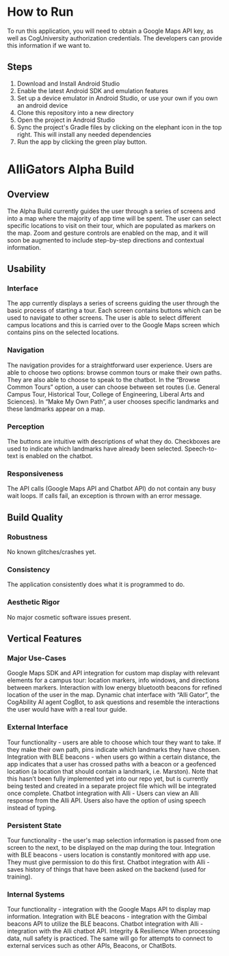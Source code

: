 # How to Run
To run this application, you will need to obtain a Google Maps API key, as well as CogUniversity authorization credentials. The developers can provide this information if we want to.
## Steps
<ol>
<li>Download and Install Android Studio</li>
<li>Enable the latest Android SDK and emulation features</li>
<li>Set up a device emulator in Android Studio, or use your own if you own an android device</li>
<li>Clone this repository into a new directory</li>
<li>Open the project in Android Studio</li>
<li>Sync the project's Gradle files by clicking on the elephant icon in the top right. This will install any needed dependencies</li>
<li>Run the app by clicking the green play button.</li>
</ol>

# AlliGators Alpha Build

## Overview
The Alpha Build currently guides the user through a series of screens and into a map where the majority of app time will be spent. The user can select specific locations to visit on their tour, which are populated as markers on the map. Zoom and gesture controls are enabled on the map, and it will soon be augmented to include step-by-step directions and contextual information.

## Usability

### Interface
The app currently displays a series of screens guiding the user through the basic process of starting a tour. Each screen contains buttons which can be used to navigate to other screens. The user is able to select different campus locations and this is carried over to the Google Maps screen which contains pins on the selected locations.

### Navigation
The navigation provides for a straightforward user experience. Users are able to choose two options: browse common tours or make their own paths. They are also able to choose to speak to the chatbot. In the “Browse Common Tours” option, a user can choose between set routes (i.e. General Campus Tour, Historical Tour, College of Engineering, Liberal Arts and Sciences). In “Make My Own Path”, a user chooses specific landmarks and these landmarks appear on a map.

### Perception
The buttons are intuitive with descriptions of what they do. Checkboxes are used to indicate which landmarks have already been selected. Speech-to-text is enabled on the chatbot.

### Responsiveness
The API calls (Google Maps API and Chatbot API) do not contain any busy wait loops. If calls fail, an exception is thrown with an error message.

## Build Quality

### Robustness
No known glitches/crashes yet. 

### Consistency
The application consistently does what it is programmed to do.

### Aesthetic Rigor
No major cosmetic software issues present. 

## Vertical Features

### Major Use-Cases
Google Maps SDK and API integration for custom map display with relevant elements for a campus tour: location markers, info windows, and directions between markers.
Interaction with low energy bluetooth beacons for refined location of the user in the map.
Dynamic chat interface with “Alli Gator”, the CogAbility AI agent CogBot, to ask questions and resemble the interactions the user would have with a real tour guide.


### External Interface
Tour functionality - users are able to choose which tour they want to take. If they make their own path, pins indicate which landmarks they have chosen.
Integration with BLE beacons - when users go within a certain distance, the app indicates that a user has crossed paths with a beacon or a geofenced location (a location that should contain a landmark, i.e. Marston). Note that this hasn’t been fully implemented yet into our repo yet, but is currently being tested and created in a separate project file which will be integrated once complete.
Chatbot integration with Alli - Users can view an Alli response from the Alli API. Users also have the option of using speech instead of typing.

### Persistent State
Tour functionality - the user's map selection information is passed from one screen to the next, to be displayed on the map during the tour.
Integration with BLE beacons - users location is constantly monitored with app use. They must give permission to do this first.
Chatbot integration with Alli - saves history of things that have been asked on the backend (used for training).

### Internal Systems
Tour functionality - integration with the Google Maps API to display map information.
Integration with BLE beacons - integration with the Gimbal beacons API to utilize the BLE beacons.
Chatbot integration with Alli - integration with the Alli chatbot API.
Integrity & Resilience
When processing data, null safety is practiced. The same will go for attempts to connect to external services such as other APIs, Beacons, or ChatBots.

